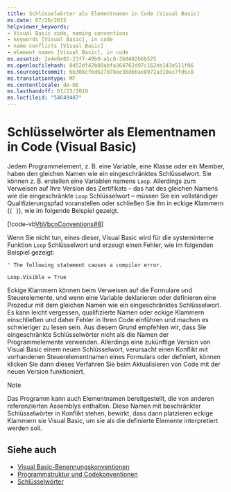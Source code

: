 ```yaml
---
title: Schlüsselwörter als Elementnamen in Code (Visual Basic)
ms.date: 07/20/2015
helpviewer_keywords:
- Visual Basic code, naming conventions
- keywords [Visual Basic], in code
- name conflicts [Visual Basic]
- element names [Visual Basic], in code
ms.assetid: 2e4e8e02-23f7-49b9-a1c8-2b0402b6b525
ms.openlocfilehash: 0d52df42b00abfa364762d97c162eb143e511f06
ms.sourcegitcommit: 6b308cf6d627d78ee36dbbae8972a310ac7fd6c8
ms.translationtype: MT
ms.contentlocale: de-DE
ms.lasthandoff: 01/23/2019
ms.locfileid: "54649487"
---
```

# <a name="keywords-as-element-names-in-code-visual-basic"></a>Schlüsselwörter als Elementnamen in Code (Visual Basic)
Jedem Programmelement, z. B. eine Variable, eine Klasse oder ein Member, haben den gleichen Namen wie ein eingeschränktes Schlüsselwort. Sie können z. B. erstellen eine Variablen namens `Loop`. Allerdings zum Verweisen auf Ihre Version des Zertifikats – das hat des gleichen Namens wie die eingeschränkte `Loop` Schlüsselwort – müssen Sie ein vollständiger Qualifizierungspfad voranstellen oder schließen Sie ihn in eckige Klammern (`[ ]`), wie im folgende Beispiel gezeigt.  
  
 [!code-vb[VbVbcnConventions#8](../../../visual-basic/programming-guide/language-features/codesnippet/VisualBasic/keywords-as-element-names-in-code_1.vb)]  
  
 Wenn Sie nicht tun, eines dieser, Visual Basic wird für die systeminterne Funktion `Loop` Schlüsselwort und erzeugt einen Fehler, wie im folgenden Beispiel gezeigt:  
  
 `' The following statement causes a compiler error.`  
  
 `Loop.Visible = True`  
  
 Eckige Klammern können beim Verweisen auf die Formulare und Steuerelemente, und wenn eine Variable deklarieren oder definieren eine Prozedur mit dem gleichen Namen wie ein eingeschränktes Schlüsselwort. Es kann leicht vergessen, qualifizierte Namen oder eckige Klammern einschließen und daher Fehler in Ihren Code einführen und machen es schwieriger zu lesen sein. Aus diesem Grund empfehlen wir, dass Sie eingeschränkte Schlüsselwörter nicht als die Namen der Programmelemente verwenden. Allerdings eine zukünftige Version von Visual Basic einem neuen Schlüsselwort, verursacht einen Konflikt mit vorhandenen Steuerelementnamen eines Formulars oder definiert, können klicken Sie dann dieses Verfahren Sie beim Aktualisieren von Code mit der neuen Version funktioniert.  
  
> [!NOTE]
>  Das Programm kann auch Elementnamen bereitgestellt, die von anderen referenzierten Assemblys enthalten. Diese Namen mit beschränkter Schlüsselwörter in Konflikt stehen, bewirkt, dass dann platzieren eckige Klammern sie Visual Basic, um sie als die definierte Elemente interpretiert werden soll.  
  
## <a name="see-also"></a>Siehe auch
- [Visual Basic-Benennungskonventionen](../../../visual-basic/programming-guide/program-structure/naming-conventions.md)
- [Programmstruktur und Codekonventionen](../../../visual-basic/programming-guide/program-structure/program-structure-and-code-conventions.md)
- [Schlüsselwörter](../../../visual-basic/language-reference/keywords/index.md)
